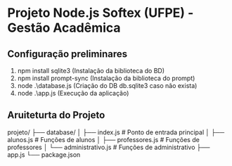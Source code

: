 # Projeto Node.js Softex (UFPE) - Gestão Acadêmica 

<h2>Configuração preliminares</h2>

1. npm install sqlite3 (Instalação da biblioteca do BD)
2. npm install prompt-sync (Instalação da biblioteca do prompt)
3. node .\database.js (Criação do DB db.sqlite3 caso não exista)
4. node .\app.js (Execução da aplicação)

## Aruiteturta do Projeto

projeto/
├── database/
│   ├── index.js          # Ponto de entrada principal
│   ├── alunos.js         # Funções de alunos
│   ├── professores.js    # Funções de professores
│   └── administrativo.js # Funções de administrativo
├── app.js
└── package.json